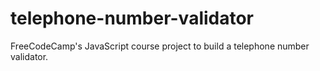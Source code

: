 # telephone-number-validator
 FreeCodeCamp's JavaScript course project to build a telephone number validator.
